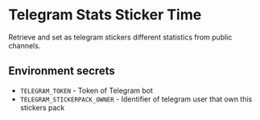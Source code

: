# Telegram Stats Sticker Time

Retrieve and set as telegram stickers different statistics from public channels.

## Environment secrets

- `TELEGRAM_TOKEN` - Token of Telegram bot
- `TELEGRAM_STICKERPACK_OWNER` - Identifier of telegram user that own this stickers pack